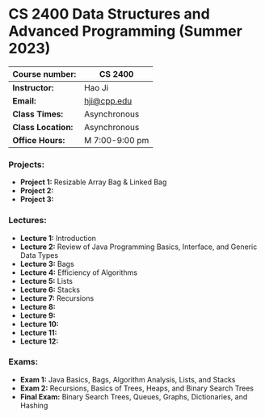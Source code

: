 # CS 2400 Data Structures and Advanced Programming (Summer 2023)

|**Course number:** | CS 2400                      |
|-------------------|------------------------------|
|**Instructor:**    | Hao Ji                       |
|**Email:**         | hji@cpp.edu                  |
|**Class Times:**   | Asynchronous                 |
|**Class Location:**| Asynchronous                 |
|**Office Hours:**  | M 7:00-9:00 pm               |

### Projects:

  * **Project 1:** Resizable Array Bag & Linked Bag
  * **Project 2:** 
  * **Project 3:** 

### Lectures:

  * **Lecture 1:** Introduction
  * **Lecture 2:** Review of Java Programming Basics, Interface, and Generic Data Types
  * **Lecture 3:** Bags
  * **Lecture 4:** Efficiency of Algorithms
  * **Lecture 5:** Lists
  * **Lecture 6:** Stacks
  * **Lecture 7:** Recursions
  * **Lecture 8:** 
  * **Lecture 9:** 
  * **Lecture 10:** 
  * **Lecture 11:** 
  * **Lecture 12:** 

### Exams:

  * **Exam 1:** Java Basics, Bags, Algorithm Analysis, Lists, and Stacks
  * **Exam 2:** Recursions, Basics of Trees, Heaps, and Binary Search Trees
  * **Final Exam:** Binary Search Trees, Queues, Graphs, Dictionaries, and Hashing